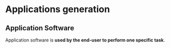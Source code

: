 # Applications generation
## Application Software
Application software is **used by the end-user to perform one specific task**. 
